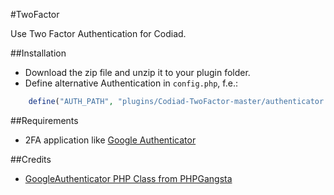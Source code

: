 #TwoFactor

Use Two Factor Authentication for Codiad.

##Installation

- Download the zip file and unzip it to your plugin folder.
- Define alternative Authentication in `config.php`, f.e.:
```php
	define("AUTH_PATH", "plugins/Codiad-TwoFactor-master/authenticator.php");
```

##Requirements
- 2FA application like [Google Authenticator](https://play.google.com/store/apps/details?id=com.google.android.apps.authenticator2)

##Credits
- [GoogleAuthenticator PHP Class from PHPGangsta](https://github.com/PHPGangsta/GoogleAuthenticator)